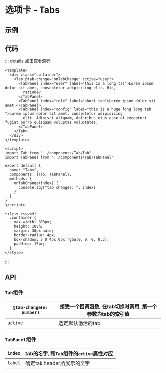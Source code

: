 # 选项卡 - Tabs

## 示例

<ClientOnly>
  <tab-demo></tab-demo>
</ClientOnly>

## 代码
::: details 点击查看源码
```vue
<template>
  <div class="container">
    <Tab @tab-change="onTabChange" active="user">
      <TabPanel index="user" label="this is a long tab">Lorem ipsum dolor sit amet, consectetur adipisicing elit. Hic,
        ratione?
      </TabPanel>
      <TabPanel index="role" label="short tab">Lorem ipsum dolor sit amet.</TabPanel>
      <TabPanel index="config" label="this is a huge long long tab ">Lorem ipsum dolor sit amet, consectetur adipisicing
        elit. Adipisci aliquam, doloribus eius esse et excepturi fugiat porro quisquam voluptas voluptates.
      </TabPanel>
    </Tab>
  </div>
</template>

<script>
import Tab from "../components/Tab/Tab"
import TabPanel from "../components/Tab/TabPanel"

export default {
  name: "Tabs",
  components: {Tab, TabPanel},
  methods: {
  	onTabChange(index) {
  	  console.log("tab changes: ", index)
  	}
  }
}
</script>

<style scoped>
  .container {
    max-width: 800px;
    height: 10vh;
    margin: 30px auto;
    border-radius: 4px;
    box-shadow: 0 0 4px 0px rgba(0, 0, 0, 0.3);
    padding: 15px;
  }
</style>

```
:::
## API

### `Tab`组件

| `@tab-change(e: number)` | 接受一个回调函数, 在tab切换时调用, 第一个参数为tab的索引值 |
|--------------------------|------------------------------------------------------------|
| `active`                 | 选定默认激活的tab                                          |

### `TabPanel`组件

| `index` | tab的名字, 和`Tab`组件的`active`属性对应 |
|---------|------------------------------------------|
| `label` | 确定tab header所展示的文字               |
